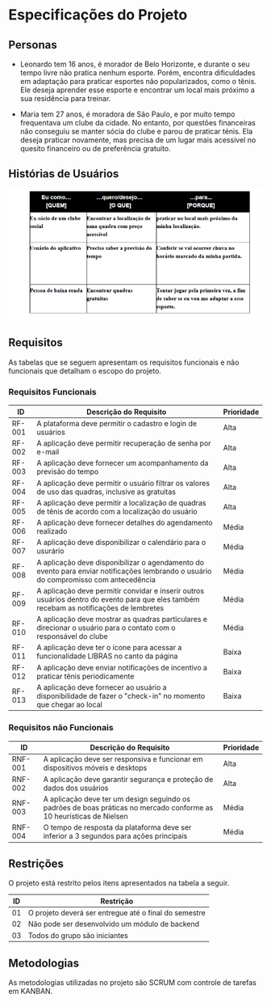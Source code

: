 # Especificações do Projeto

## Personas

- Leonardo tem 16 anos, é morador de Belo Horizonte, e durante o seu tempo livre não pratica nenhum esporte. Porém, encontra dificuldades em adaptação para praticar esportes não popularizados, como o tênis. Ele deseja aprender esse esporte e encontrar um local mais próximo a sua residência para treinar.  

- Maria tem 27 anos, é moradora de São Paulo, e por muito tempo frequentava um clube da cidade. No entanto, por questões financeiras não conseguiu se manter sócia do clube e parou de praticar ténis. Ela deseja praticar novamente, mas precisa de um lugar mais acessível no quesito financeiro ou de preferência gratuito.  

## Histórias de Usuários

![Histórias de Usuários](img/historia_usuarios.png)

## Requisitos

As tabelas que se seguem apresentam os requisitos funcionais e não funcionais que detalham o escopo do projeto.

### Requisitos Funcionais

|ID    | Descrição do Requisito | Prioridade |
|------|------------------------|------------|
|RF-001| A plataforma deve permitir o cadastro e login de usuários  | Alta |
|RF-002| A aplicação deve permitir recuperação de senha por e-mail | Alta | 
|RF-003| A aplicação deve fornecer um acompanhamento da previsão do tempo | Alta | 
|RF-004| A aplicação deve permitir o usuário filtrar os valores de uso das quadras, inclusive as gratuitas | Alta | 
|RF-005| A aplicação deve permitir a localização de quadras de tênis de acordo com a localização do usuário | Alta | 
|RF-006| A aplicação deve fornecer detalhes do agendamento realizado | Média | 
|RF-007| A aplicação deve disponibilizar o calendário para o usurário | Média | 
|RF-008| A aplicação deve disponibilizar o agendamento do evento para enviar notificações lembrando o usuário do compromisso com antecedência | Média | 
|RF-009| A aplicação deve permitir convidar e inserir outros usuários dentro do evento para que eles também recebam as notificações de lembretes | Média | 
|RF-010| A aplicação deve mostrar as quadras particulares e direcionar o usuário para o contato com o responsável do clube | Média | 
|RF-011| A aplicação deve ter o ícone para acessar a funcionalidade LIBRAS no canto da página | Baixa | 
|RF-012| A aplicação deve enviar notificações de incentivo a praticar tênis periodicamente | Baixa |
|RF-013| A aplicação deve fornecer ao usuário a disponibilidade de fazer o "check-in" no momento que chegar ao local | Baixa |

### Requisitos não Funcionais

|ID    | Descrição do Requisito | Prioridade |
|------|------------------------|------------|
|RNF- 001 | A aplicação deve ser responsiva e funcionar em dispositivos móveis e desktops  | Alta |
|RNF- 002 | A aplicação deve garantir segurança e proteção de dados dos usuários | Alta | 
|RNF- 003 | A aplicação deve ter um design seguindo os padrões de boas práticas no mercado conforme as 10 heurísticas de Nielsen | Média |
|RNF- 004 | O tempo de resposta da plataforma deve ser inferior a 3 segundos para ações principais | Média |


## Restrições

O projeto está restrito pelos itens apresentados na tabela a seguir.

|ID| Restrição                                             |
|--|-------------------------------------------------------|
|01| O projeto deverá ser entregue até o final do semestre |
|02| Não pode ser desenvolvido um módulo de backend        |
|03| Todos do grupo são iniciantes                         |

## Metodologias

As metodologias utilizadas no projeto são SCRUM com controle de tarefas em KANBAN.
